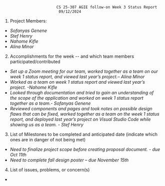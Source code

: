 		                	CS 25-307 AGIE follow-on Week 3 Status Report
							 09/12/2024	       

1) Project Members:

* *Sofanyas Genene*  
* *Stef Henry*  
* *Nahome Kifle*  
* *Alina Minor*

2) Accomplishments for the week \-- and which team members participated/contributed

* *Set up a Zoom meeting for our team, worked together as a team on our week 1 status report, and viewed last year’s project.– Alina Minor*  
* *Worked as a team on week 1 status report and viewed last year’s project. \-Nahome Kifle*  
* *Looked through documentation and tried to gain an understanding of the scope of the application and worked on week 1 status report together as a team.- Sofanyas Genene*  
* *Reviewed components and pages and took notes on possible design flaws that can be fixed, worked together as a team on the week 1 status report, and deployed last year’s project on Visual Studio Code while showing us as a team. \- Stef Henry* 

	

3) List of Milestones to be completed and anticipated date (indicate which ones are in danger of not being met) 

* *Need to finalize project scope before creating proposal document. \- due Oct 11th*  
* *Need to complete fall design poster – due November 15th*

4) List of issues, problems, or concern(s)

*   
  
